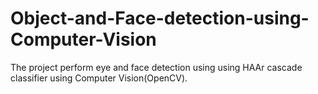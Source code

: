 # Object-and-Face-detection-using-Computer-Vision
The project perform eye and face detection using using HAAr cascade classifier using Computer Vision(OpenCV).


